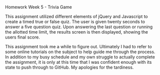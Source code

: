 Homework Week 5 - Trivia Game

This assignment utilized different elements of jQuery and Javascript to create a timed true or false quiz.  The user is given twenty
seconds to answer a five question quiz.  Upon answering the last question or running the allotted time limit, the results screen is
then displayed, showing the users final score.

This assignment took me a while to figure out.  Ultimately I had to refer to some online tutorials on the subject to help guide me through
the process.  In addition to my busy schedule and my own struggle to actually complete the assignment, it is only at this time that I was
confident enough with its state to push through to GitHub.  My apologies for the tardiness.
